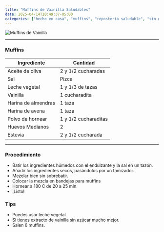```yaml
---
title: "Muffins de Vainilla Saludables"
date: 2025-04-14T20:49:37-05:00
categories: ["hecho en casa", "muffins", "reposteria saludable", "sin gluten"]
---
```

![Muffins de Vainilla](../../images/muffins_vainilla.jpg)
___
### Muffins

| Ingrediente | Cantidad |
| ----------- | ----------- |
| Aceite de oliva | 2 y 1/2 cucharadas |
| Sal | Pizca |
| Leche vegetal | 1 y 1/3 de tazas |
| Vainilla | 1 cucharadita |
| Harina de almendras | 1 taza |
| Harina de avena | 1 taza |
| Polvo de hornear | 1 y 1/2 cucharaditas |
| Huevos Medianos | 2 |
| Estevia | 2 y 1/2 cucharada |

___

### Procedimiento 
- Batir los ingredientes húmedos con el endulzante y la sal en un tazón.
- Añadir los ingredientes secos, pasándolos por un tamizador.
- Mezclar bien sin sobrebatir.
- Colocar la mezcla en bandejas para muffins
- Hornear a 180 C de 20 a 25 min.
- ¡Listo!

### Tips 
- Puedes usar leche vegetal.
- Si tienes extracto de vainilla sin azúcar mucho mejor.
- Salen 6 muffins.
